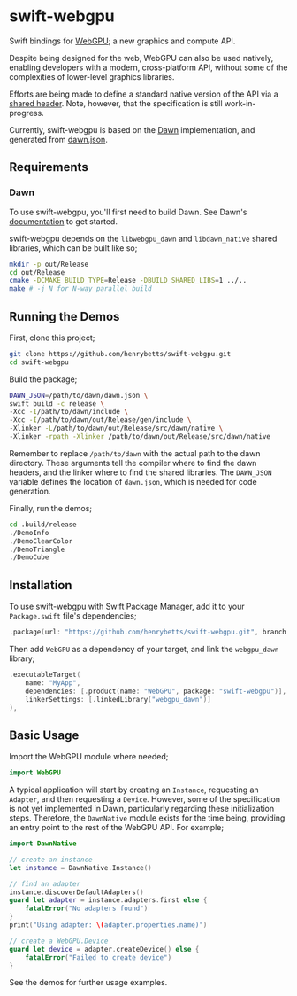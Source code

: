 # swift-webgpu

Swift bindings for [WebGPU](https://gpuweb.github.io/gpuweb/); a new graphics and compute API.

Despite being designed for the web, WebGPU can also be used natively, enabling developers with a modern, cross-platform API, without some of the complexities of lower-level graphics libraries.

Efforts are being made to define a standard native version of the API via a [shared header](https://github.com/webgpu-native/webgpu-headers). Note, however, that the specification is still work-in-progress.

Currently, swift-webgpu is based on the [Dawn](https://dawn.googlesource.com/dawn/) implementation, and generated from [dawn.json](https://dawn.googlesource.com/dawn/+/refs/heads/main/dawn.json).


## Requirements

### Dawn

To use swift-webgpu, you'll first need to build Dawn. See Dawn's [documentation](https://dawn.googlesource.com/dawn/+/HEAD/docs/building.md) to get started.

swift-webgpu depends on the `libwebgpu_dawn` and `libdawn_native` shared libraries, which can be built like so;

```sh
mkdir -p out/Release
cd out/Release
cmake -DCMAKE_BUILD_TYPE=Release -DBUILD_SHARED_LIBS=1 ../..
make # -j N for N-way parallel build
```


## Running the Demos

First, clone this project;

```sh
git clone https://github.com/henrybetts/swift-webgpu.git
cd swift-webgpu
```

Build the package;

```sh
DAWN_JSON=/path/to/dawn/dawn.json \
swift build -c release \
-Xcc -I/path/to/dawn/include \
-Xcc -I/path/to/dawn/out/Release/gen/include \
-Xlinker -L/path/to/dawn/out/Release/src/dawn/native \
-Xlinker -rpath -Xlinker /path/to/dawn/out/Release/src/dawn/native
```

Remember to replace `/path/to/dawn` with the actual path to the dawn directory. These arguments tell the compiler where to find the dawn headers, and the linker where to find the shared libraries. The `DAWN_JSON` variable defines the location of `dawn.json`, which is needed for code generation.

Finally, run the demos;

```sh
cd .build/release
./DemoInfo
./DemoClearColor
./DemoTriangle
./DemoCube
```


## Installation

To use swift-webgpu with Swift Package Manager, add it to your `Package.swift` file's dependencies;

```swift
.package(url: "https://github.com/henrybetts/swift-webgpu.git", branch: "master")
```

Then add `WebGPU` as a dependency of your target, and link the `webgpu_dawn` library;

```swift
.executableTarget(
    name: "MyApp",
    dependencies: [.product(name: "WebGPU", package: "swift-webgpu")],
    linkerSettings: [.linkedLibrary("webgpu_dawn")]
),
```


## Basic Usage

Import the WebGPU module where needed;

```swift
import WebGPU
```

A typical application will start by creating an `Instance`, requesting an `Adapter`, and then requesting a `Device`. However, some of the specification is not yet implemented in Dawn, particularly regarding these initialization steps. Therefore, the `DawnNative` module exists for the time being, providing an entry point to the rest of the WebGPU API. For example;

```swift
import DawnNative

// create an instance
let instance = DawnNative.Instance()

// find an adapter
instance.discoverDefaultAdapters()
guard let adapter = instance.adapters.first else {
    fatalError("No adapters found")
}
print("Using adapter: \(adapter.properties.name)")

// create a WebGPU.Device
guard let device = adapter.createDevice() else {
    fatalError("Failed to create device")
}
```

See the demos for further usage examples.

